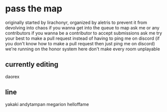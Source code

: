 # pass the map
originally started by lirachonyr, organized by aletris to prevent it from devolving into chaos
if you wanna get into the queue to map ask me or any contributors
if you wanna be a contributor to accept submissions ask me
try your best to make a pull request instead of having to ping me on discord
(if you don't know how to make a pull request then just ping me on discord)
we're running on the honor system here don't make every room unplayable

 ## currently editing
 daorex

 ## line
  yakaki
  andytampan
  megarion
  helloffame
